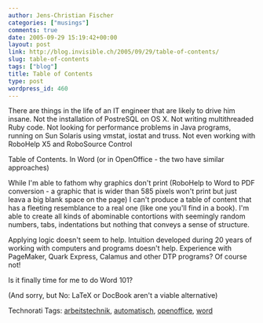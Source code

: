 ```yaml
---
author: Jens-Christian Fischer
categories: ["musings"]
comments: true
date: 2005-09-29 15:19:42+00:00
layout: post
link: http://blog.invisible.ch/2005/09/29/table-of-contents/
slug: table-of-contents
tags: ["blog"]
title: Table of Contents
type: post
wordpress_id: 460
---
```



There are things in the life of an IT engineer that are likely to drive him insane. Not the installation of PostreSQL on OS X. Not writing multithreaded Ruby code. Not looking for performance problems in Java programs, running on Sun Solaris using vmstat, iostat and truss. Not even working with RoboHelp X5 and RoboSource Control



Table of Contents. In Word (or in OpenOffice - the two have similar approaches)



While I'm able to fathom why graphics don't print (RoboHelp to Word to PDF conversion - a graphic that is wider than 585 pixels won't print but just leava a big blank space on the page) I can't produce a table of content that has a fleeting resemblance to a real one (like one you'll find in a book). I'm able to create all kinds of abominable contortions with seemingly random numbers, tabs, indentations but nothing that conveys a sense of structure.



Applying logic doesn't seem to help. Intuition developed during 20 years of working with computers and programs doesn't help. Experience with PageMaker, Quark Express, Calamus and other DTP programs? Of course not!



Is it finally time for me to do Word 101?



(And sorry, but No: LaTeX or DocBook aren't a viable alternative)





Technorati Tags: [arbeitstechnik](http://technorati.com/tag/arbeitstechnik), [automatisch](http://technorati.com/tag/automatisch), [openoffice](http://technorati.com/tag/openoffice), [word](http://technorati.com/tag/word)

